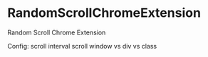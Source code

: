 # RandomScrollChromeExtension
Random Scroll Chrome Extension


Config:
scroll interval
scroll window vs div vs class
